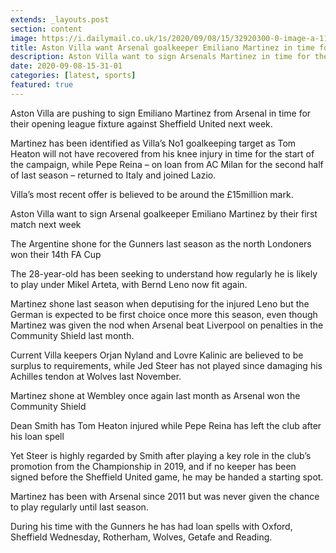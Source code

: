 ```yaml
---
extends: _layouts.post
section: content
image: https://i.dailymail.co.uk/1s/2020/09/08/15/32920300-0-image-a-11_1599574317549.jpg 
title: Aston Villa want Arsenal goalkeeper Emiliano Martinez in time for Sheffield United match next week 
description: Aston Villa want to sign Arsenals Martinez in time for their opening league game versus Sheffield United next week. Dean Smith has Tom Heaton injured while Pepe Reina has left the club. 
date: 2020-09-08-15-31-01 
categories: [latest, sports] 
featured: true 
--- 
```

Aston Villa are pushing to sign Emiliano Martinez from Arsenal in time for their opening league fixture against Sheffield United next week.

Martinez has been identified as Villa’s No1 goalkeeping target as Tom Heaton will not have recovered from his knee injury in time for the start of the campaign, while Pepe Reina – on loan from AC Milan for the second half of last season – returned to Italy and joined Lazio. 

Villa’s most recent offer is believed to be around the £15million mark.

Aston Villa want to sign Arsenal goalkeeper Emiliano Martinez by their first match next week

The Argentine shone for the Gunners last season as the north Londoners won their 14th FA Cup

The 28-year-old has been seeking to understand how regularly he is likely to play under Mikel Arteta, with Bernd Leno now fit again. 

Martinez shone last season when deputising for the injured Leno but the German is expected to be first choice once more this season, even though Martinez was given the nod when Arsenal beat Liverpool on penalties in the Community Shield last month.

Current Villa keepers Orjan Nyland and Lovre Kalinic are believed to be surplus to requirements, while Jed Steer has not played since damaging his Achilles tendon at Wolves last November.

Martinez shone at Wembley once again last month as Arsenal won the Community Shield

Dean Smith has Tom Heaton injured while Pepe Reina has left the club after his loan spell

Yet Steer is highly regarded by Smith after playing a key role in the club’s promotion from the Championship in 2019, and if no keeper has been signed before the Sheffield United game, he may be handed a starting spot.

Martinez has been with Arsenal since 2011 but was never given the chance to play regularly until last season. 

During his time with the Gunners he has had loan spells with Oxford, Sheffield Wednesday, Rotherham, Wolves, Getafe and Reading.

